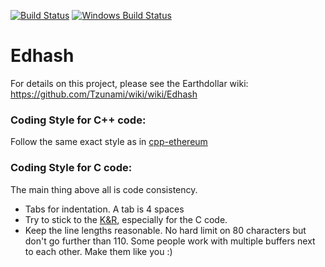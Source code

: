 [![Build Status](https://travis-ci.org/Tzunami/edhash.svg?branch=master)](https://travis-ci.org/Tzunami/edhash)
[![Windows Build Status](https://ci.appveyor.com/api/projects/status/github/debris/edhash?branch=master&svg=true)](https://ci.appveyor.com/project/debris/edhash-nr37r/branch/master)

# Edhash

For details on this project, please see the Earthdollar wiki:
https://github.com/Tzunami/wiki/wiki/Edhash

### Coding Style for C++ code:

Follow the same exact style as in [cpp-ethereum](https://github.com/Tzunami/cpp-ethereum/blob/develop/CodingStandards.txt)

### Coding Style for C code:

The main thing above all is code consistency.

- Tabs for indentation. A tab is 4 spaces
- Try to stick to the [K&R](http://en.wikipedia.org/wiki/Indent_style#K.26R_style),
  especially for the C code.
- Keep the line lengths reasonable. No hard limit on 80 characters but don't go further
  than 110. Some people work with multiple buffers next to each other.
  Make them like you :)
